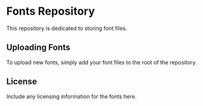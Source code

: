 # Fonts Repository

This repository is dedicated to storing font files.

## Uploading Fonts

To upload new fonts, simply add your font files to the root of the repository.

## License

Include any licensing information for the fonts here.
